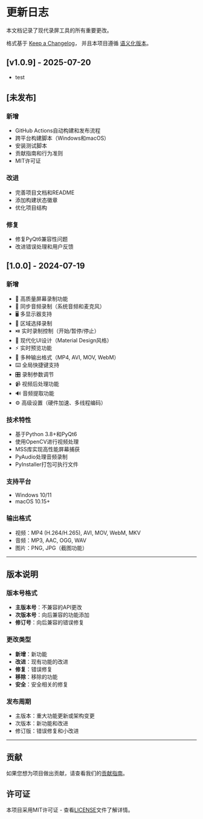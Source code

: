 # 更新日志

本文档记录了现代录屏工具的所有重要更改。

格式基于 [Keep a Changelog](https://keepachangelog.com/zh-CN/1.0.0/)，
并且本项目遵循 [语义化版本](https://semver.org/lang/zh-CN/)。


## [v1.0.9] - 2025-07-20

- test

## [未发布]

### 新增
- GitHub Actions自动构建和发布流程
- 跨平台构建脚本（Windows和macOS）
- 安装测试脚本
- 贡献指南和行为准则
- MIT许可证

### 改进
- 完善项目文档和README
- 添加构建状态徽章
- 优化项目结构

### 修复
- 修复PyQt6兼容性问题
- 改进错误处理和用户反馈

## [1.0.0] - 2024-07-19

### 新增
- 🎥 高质量屏幕录制功能
- 🎵 同步音频录制（系统音频和麦克风）
- 🖥️ 多显示器支持
- 📱 区域选择录制
- ⏯️ 实时录制控制（开始/暂停/停止）
- 🎨 现代化UI设计（Material Design风格）
- ⚡ 实时预览功能
- 🔧 多种输出格式（MP4, AVI, MOV, WebM）
- ⌨️ 全局快捷键支持
- 🎛️ 录制参数调节
- 📹 视频后处理功能
- 🔊 音频提取功能
- ⚙️ 高级设置（硬件加速、多线程编码）

### 技术特性
- 基于Python 3.8+和PyQt6
- 使用OpenCV进行视频处理
- MSS库实现高性能屏幕捕获
- PyAudio处理音频录制
- PyInstaller打包可执行文件

### 支持平台
- Windows 10/11
- macOS 10.15+

### 输出格式
- 视频：MP4 (H.264/H.265), AVI, MOV, WebM, MKV
- 音频：MP3, AAC, OGG, WAV
- 图片：PNG, JPG（截图功能）

---

## 版本说明

### 版本号格式
- **主版本号**：不兼容的API更改
- **次版本号**：向后兼容的功能添加
- **修订号**：向后兼容的错误修复

### 更改类型
- **新增**：新功能
- **改进**：现有功能的改进
- **修复**：错误修复
- **移除**：移除的功能
- **安全**：安全相关的修复

### 发布周期
- 主版本：重大功能更新或架构变更
- 次版本：新功能和改进
- 修订版：错误修复和小改进

---

## 贡献

如果您想为项目做出贡献，请查看我们的[贡献指南](CONTRIBUTING.md)。

## 许可证

本项目采用MIT许可证 - 查看[LICENSE](LICENSE)文件了解详情。
